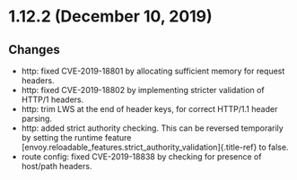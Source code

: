 1.12.2 (December 10, 2019)
==========================

Changes
-------

-   http: fixed CVE-2019-18801 by allocating sufficient memory for
    request headers.
-   http: fixed CVE-2019-18802 by implementing stricter validation of
    HTTP/1 headers.
-   http: trim LWS at the end of header keys, for correct HTTP/1.1
    header parsing.
-   http: added strict authority checking. This can be reversed
    temporarily by setting the runtime feature
    [envoy.reloadable\_features.strict\_authority\_validation]{.title-ref}
    to false.
-   route config: fixed CVE-2019-18838 by checking for presence of
    host/path headers.
